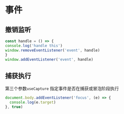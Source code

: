 # 事件

## 撤销监听
```javascript
const handle = () => {
console.log('handle this')
window.removeEventListener('event', handle)
}
window.addEventListener('event', handle)
```

## 捕获执行
第三个参数`useCapture` 指定事件是否在捕获或冒泡阶段执行
```javascript
document.body.addEventListener('focus', (e) => {
  console.log(e.target)
}, true)
```
